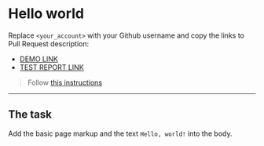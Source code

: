 # Hello world
Replace `<your_account>` with your Github username and copy the links to Pull Request description:
- [DEMO LINK](https://vksazonov.github.io/layout_hello-world/)
- [TEST REPORT LINK](https://vksazonov.github.io/layout_hello-world/report/html_report/)

> Follow [this instructions](https://mate-academy.github.io/layout_task-guideline/#how-to-solve-the-layout-tasks-on-github)
___

## The task 
Add the basic page markup and the text `Hello, world!` into the body.
